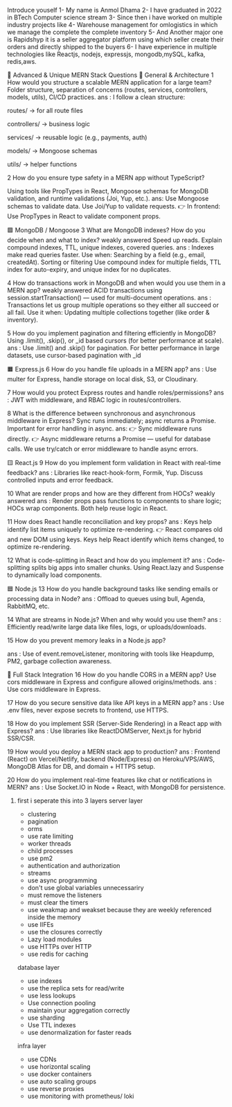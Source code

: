 Introduce youself
1- My name is Anmol Dhama
2- I have graduated in 2022 in BTech Computer science stream
3- Since then i have worked on multiple industry projects like
4- Warehouse management for omlogistics in which we manage the complete the complete inventory
5- And Another major one is Rapidshyp it is a seller aggregator platform using which seller create their orders and directly shipped to the buyers
6- I have experience in multiple technologies like Reactjs, nodejs, expressjs, mongodb,mySQL, kafka, redis,aws.

🧠 Advanced & Unique MERN Stack Questions
🔷 General & Architecture
1 How would you structure a scalable MERN application for a large team?
Folder structure, separation of concerns (routes, services, controllers, models, utils), CI/CD practices.
ans : I follow a clean structure:

routes/ → for all route files

controllers/ → business logic

services/ → reusable logic (e.g., payments, auth)

models/ → Mongoose schemas

utils/ → helper functions

2 How do you ensure type safety in a MERN app without TypeScript?

Using tools like PropTypes in React, Mongoose schemas for MongoDB validation, and runtime validations (Joi, Yup, etc.).
ans: Use Mongoose schemas to validate data.
Use Joi/Yup to validate requests.
👉 In frontend:
Use PropTypes in React to validate component props.

🟩 MongoDB / Mongoose
3 What are MongoDB indexes? How do you decide when and what to index?    weakly answered
Speed up reads. Explain compound indexes, TTL, unique indexes, covered queries.
ans :  Indexes make read queries faster.
Use when:
Searching by a field (e.g., email, createdAt).
Sorting or filtering
Use compound index for multiple fields, TTL index for auto-expiry, and unique index for no duplicates.

4 How do transactions work in MongoDB and when would you use them in a MERN app?   weakly answered
ACID transactions using session.startTransaction() — used for multi-document operations.
ans : Transactions let us group multiple operations so they either all succeed or all fail.
Use it when:
Updating multiple collections together (like order & inventory).

5 How do you implement pagination and filtering efficiently in MongoDB?
Using .limit(), .skip(), or _id based cursors (for better performance at scale).
ans : Use .limit() and .skip() for pagination.
For better performance in large datasets, use cursor-based pagination with _id

🟧 Express.js
6 How do you handle file uploads in a MERN app?
ans : Use multer for Express, handle storage on local disk, S3, or Cloudinary.


7 How would you protect Express routes and handle roles/permissions?
ans : JWT with middleware, and RBAC logic in routes/controllers.

8 What is the difference between synchronous and asynchronous middleware in Express?
Sync runs immediately; async returns a Promise. Important for error handling in async.
ans: 👉 Sync middleware runs directly.
👉 Async middleware returns a Promise — useful for database calls.
We use try/catch or error middleware to handle async errors.

🟨 React.js
9 How do you implement form validation in React with real-time feedback?
ans : Libraries like react-hook-form, Formik, Yup. Discuss controlled inputs and error feedback.

10 What are render props and how are they different from HOCs?   weakly answered
ans : Render props pass functions to components to share logic; HOCs wrap components.
Both help reuse logic in React.

11 How does React handle reconciliation and key props?
ans : Keys help identify list items uniquely to optimize re-rendering.
👉 React compares old and new DOM using keys.
Keys help React identify which items changed, to optimize re-rendering.

12 What is code-splitting in React and how do you implement it?
ans : Code-splitting splits big apps into smaller chunks.
   Using React.lazy and Suspense to dynamically load components.

🟦 Node.js
13 How do you handle background tasks like sending emails or processing data in Node?
ans : Offload to queues using bull, Agenda, RabbitMQ, etc.

14 What are streams in Node.js? When and why would you use them?
ans : Efficiently read/write large data like files, logs, or uploads/downloads.

15 How do you prevent memory leaks in a Node.js app?

ans : Use of event.removeListener, monitoring with tools like Heapdump, PM2, garbage collection awareness.

🧩 Full Stack Integration
16 How do you handle CORS in a MERN app?
Use cors middleware in Express and configure allowed origins/methods.
ans : Use cors middleware in Express.

17 How do you secure sensitive data like API keys in a MERN app?
ans : Use .env files, never expose secrets to frontend, use HTTPS.

18 How do you implement SSR (Server-Side Rendering) in a React app with Express?
ans : Use libraries like ReactDOMServer, Next.js for hybrid SSR/CSR.

19 How would you deploy a MERN stack app to production?
ans : Frontend (React) on Vercel/Netlify, backend (Node/Express) on Heroku/VPS/AWS, MongoDB Atlas for DB, and domain + HTTPS setup.

20 How do you implement real-time features like chat or notifications in MERN?
ans : Use Socket.IO in Node + React, with MongoDB for persistence.



1) first i seperate this into 3 layers
   server layer
   
   - clustering
   - pagination
   - orms
   - use rate limiting
   - worker threads
   - child processes
   - use pm2
   - authentication and authorization
   - streams
   - use async programming
   - don't use global variables unnecessariry
   - must remove the listeners
   - must clear the timers
   - use weakmap and weakset because they are weekly referenced inside the memory
   - use IIFEs
   - use the closures correctly
   - Lazy load modules
   - use HTTPs over HTTP
   - use redis for caching

   database layer
   - use indexes
   - use the replica sets for read/write
   - use less lookups
   - Use connection pooling
   - maintain your aggregation correctly
   - use sharding
   - Use TTL indexes
   - use denormalization for faster reads

   infra layer

   - use CDNs
   - use horizontal scaling
   - use docker containers
   - use auto scaling groups
   - use reverse proxies
   - use monitoring with prometheus/ loki
   